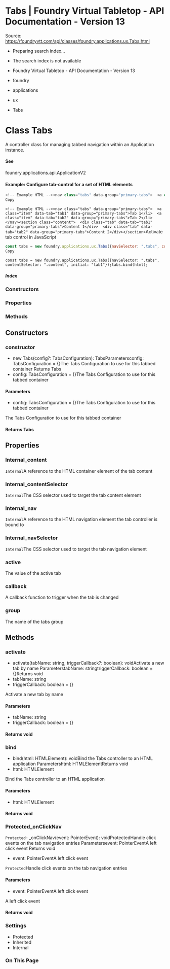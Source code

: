 # Tabs | Foundry Virtual Tabletop - API Documentation - Version 13

Source: https://foundryvtt.com/api/classes/foundry.applications.ux.Tabs.html

- Preparing search index...
- The search index is not available

- Foundry Virtual Tabletop - API Documentation - Version 13
- foundry
- applications
- ux
- Tabs


# Class Tabs

A controller class for managing tabbed navigation within an Application instance.


#### See

foundry.applications.api.ApplicationV2


#### Example: Configure tab-control for a set of HTML elements

```javascript
<!-- Example HTML --><nav class="tabs" data-group="primary-tabs">  <a class="item" data-tab="tab1" data-group="primary-tabs">Tab 1</li>  <a class="item" data-tab="tab2" data-group="primary-tabs">Tab 2</li></nav><section class="content">  <div class="tab" data-tab="tab1" data-group="primary-tabs">Content 1</div>  <div class="tab" data-tab="tab2" data-group="primary-tabs">Content 2</div></section>
Copy
```

`<!-- Example HTML --><nav class="tabs" data-group="primary-tabs">  <a class="item" data-tab="tab1" data-group="primary-tabs">Tab 1</li>  <a class="item" data-tab="tab2" data-group="primary-tabs">Tab 2</li></nav><section class="content">  <div class="tab" data-tab="tab1" data-group="primary-tabs">Content 1</div>  <div class="tab" data-tab="tab2" data-group="primary-tabs">Content 2</div></section>`Activate tab control in JavaScript

```javascript
const tabs = new foundry.applications.ux.Tabs({navSelector: ".tabs", contentSelector: ".content", initial: "tab1"});tabs.bind(html);
Copy
```

`const tabs = new foundry.applications.ux.Tabs({navSelector: ".tabs", contentSelector: ".content", initial: "tab1"});tabs.bind(html);`
##### Index


### Constructors


### Properties


### Methods


## Constructors


### constructor

- new Tabs(config?: TabsConfiguration): TabsParametersconfig: TabsConfiguration = {}The Tabs Configuration to use for this tabbed container
Returns Tabs
- config: TabsConfiguration = {}The Tabs Configuration to use for this tabbed container


#### Parameters

- config: TabsConfiguration = {}The Tabs Configuration to use for this tabbed container

The Tabs Configuration to use for this tabbed container


#### Returns Tabs


## Properties


### Internal_content

`Internal`A reference to the HTML container element of the tab content


### Internal_contentSelector

`Internal`The CSS selector used to target the tab content element


### Internal_nav

`Internal`A reference to the HTML navigation element the tab controller is bound to


### Internal_navSelector

`Internal`The CSS selector used to target the tab navigation element


### active

The value of the active tab


### callback

A callback function to trigger when the tab is changed


### group

The name of the tabs group


## Methods


### activate

- activate(tabName: string, triggerCallback?: boolean): voidActivate a new tab by name
ParameterstabName: stringtriggerCallback: boolean = {}Returns void
- tabName: string
- triggerCallback: boolean = {}

Activate a new tab by name


#### Parameters

- tabName: string
- triggerCallback: boolean = {}


#### Returns void


### bind

- bind(html: HTMLElement): voidBind the Tabs controller to an HTML application
Parametershtml: HTMLElementReturns void
- html: HTMLElement

Bind the Tabs controller to an HTML application


#### Parameters

- html: HTMLElement


#### Returns void


### Protected_onClickNav

`Protected`- _onClickNav(event: PointerEvent): voidProtectedHandle click events on the tab navigation entries
Parametersevent: PointerEventA left click event
Returns void
- event: PointerEventA left click event

`Protected`Handle click events on the tab navigation entries


#### Parameters

- event: PointerEventA left click event

A left click event


#### Returns void


### Settings

- Protected
- Inherited
- Internal


### On This Page

